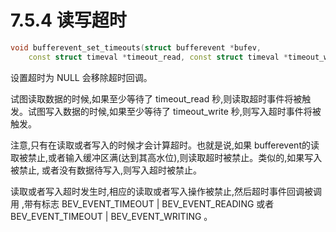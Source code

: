 # 7.5.4 读写超时

```cpp
void bufferevent_set_timeouts(struct bufferevent *bufev,
    const struct timeval *timeout_read, const struct timeval *timeout_write);
```

设置超时为 NULL 会移除超时回调。

试图读取数据的时候,如果至少等待了 timeout_read 秒,则读取超时事件将被触发。试图写入数据的时候,如果至少等待了 timeout_write 秒,则写入超时事件将被触发。

注意,只有在读取或者写入的时候才会计算超时。也就是说,如果 bufferevent的读取被禁止,或者输入缓冲区满(达到其高水位),则读取超时被禁止。类似的,如果写入被禁止, 或者没有数据待写入,则写入超时被禁止。

读取或者写入超时发生时,相应的读取或者写入操作被禁止,然后超时事件回调被调用 ,带有标志 BEV_EVENT_TIMEOUT | BEV_EVENT_READING 或者 BEV_EVENT_TIMEOUT | BEV_EVENT_WRITING 。
